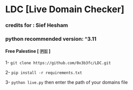 # LDC [Live Domain Checker]
### credits for : Sief Hesham
### python recommended version: ^3.11
#### Free Palestine [ &#x1f1f5;&#x1f1f8; ]
1- `git clone https://github.com/0x3b3fc/LDC.git`

2- `pip install -r requirements.txt`

3- `python live.py` then enter the path of your domains file